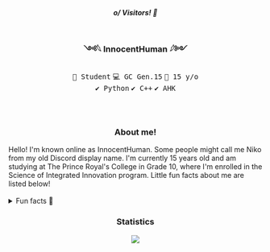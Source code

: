 <!-- Header -->
<div align="center">
	<b><i>o/ Visitors! 👋</i></b>
	<br /><br /><h2></h2>
	<h3>༺𓆩 InnocentHuman 𓆪༻</h3>
	<kbd>📖 Student</kbd> <kbd>💻 GC Gen.15</kbd> <kbd>📆 15 y/o</kbd>
	<br />
	<kbd>✔️ Python</kbd> <kbd>✔️ C++</kbd> <kbd>✔️ AHK</kbd>
	<h2></h2>
</div>
<br />

<!-- About me -->

<div>
	<h3 align="center">About me!</h3>
	Hello! I'm known online as InnocentHuman. Some people might call me Niko from my old Discord display name.
	I'm currently 15 years old and am studying at The Prince Royal's College in Grade 10, where I'm enrolled in the Science of Integrated Innovation program.
	Little fun facts about me are listed below!
	<br /><br />
	<details>
		<summary>Fun facts 🚀</summary>
		<ul>
		<li>
			<details>
				<summary>Osu!</summary>
				<ul>
					<li>As some of you may know, I'm an Osu! player.</li>
					<li>Currently ranked 170,000 globally.</li>
					<li> <a href="https://osu.ppy.sh/users/17223415">My Profile!</a></li>
				</ul>
			</details>
		</li>
		<li>
			<details>
				<summary>Bilingual</summary>
				<ul>
					<li>I'm bilingual. Pretty unsurprising for most people.</li>
					<li>I can speak Thai and English.</li>
				</ul>
			</details>
		</li>
		<li>
			<details>
				<summary>Relationship</summary>
				<ul>
					<li>Unlike how most people think of me, I'm taken.</li>
					<li>Most of my friends don't know the news, so if they found out this way, hi there.</li>
				</ul>
			</details>
		</li>
  		</ul>
	</details>
</div>

<!-- Statistics -->
<div align="center">
	<h3>Statistics</h3>
	<a href="https://github.com/antonkomarev/github-profile-views-counter">
		<img src="https://komarev.com/ghpvc/?username=InnocentHumanNiko&color=131f4f">
	</a>
</div>

<!--
**InnocentHumanNiko/InnocentHumanNiko** is a ✨ _special_ ✨ repository because its `README.md` (this file) appears on your GitHub profile.

Here are some ideas to get you started:

- 🔭 I’m currently working on ...
- 🌱 I’m currently learning ...
- 👯 I’m looking to collaborate on ...
- 🤔 I’m looking for help with ...
- 💬 Ask me about ...
- 📫 How to reach me: ...
- 😄 Pronouns: ...
- ⚡ Fun fact: ...
-->
